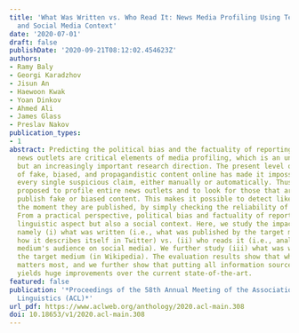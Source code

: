 ```yaml
---
title: 'What Was Written vs. Who Read It: News Media Profiling Using Text Analysis
  and Social Media Context'
date: '2020-07-01'
draft: false
publishDate: '2020-09-21T08:12:02.454623Z'
authors:
- Ramy Baly
- Georgi Karadzhov
- Jisun An
- Haewoon Kwak
- Yoan Dinkov
- Ahmed Ali
- James Glass
- Preslav Nakov
publication_types:
- 1
abstract: Predicting the political bias and the factuality of reporting of entire
  news outlets are critical elements of media profiling, which is an understudied
  but an increasingly important research direction. The present level of proliferation
  of fake, biased, and propagandistic content online has made it impossible to fact-check
  every single suspicious claim, either manually or automatically. Thus, it has been
  proposed to profile entire news outlets and to look for those that are likely to
  publish fake or biased content. This makes it possible to detect likely 'fake news'
  the moment they are published, by simply checking the reliability of their source.
  From a practical perspective, political bias and factuality of reporting have a
  linguistic aspect but also a social context. Here, we study the impact of both,
  namely (i) what was written (i.e., what was published by the target medium, and
  how it describes itself in Twitter) vs. (ii) who reads it (i.e., analyzing the target
  medium's audience on social media). We further study (iii) what was written about
  the target medium (in Wikipedia). The evaluation results show that what was written
  matters most, and we further show that putting all information sources together
  yields huge improvements over the current state-of-the-art.
featured: false
publication: '*Proceedings of the 58th Annual Meeting of the Association for Computational
  Linguistics (ACL)*'
url_pdf: https://www.aclweb.org/anthology/2020.acl-main.308
doi: 10.18653/v1/2020.acl-main.308
---
```



